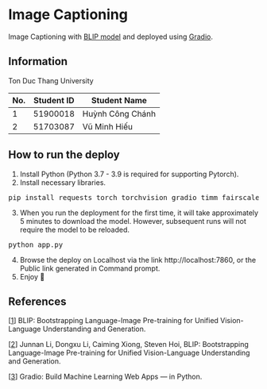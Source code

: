 # Image Captioning
Image Captioning with [BLIP model](https://arxiv.org/abs/2201.12086) and deployed using [Gradio](https://github.com/gradio-app/gradio).

## Information

Ton Duc Thang University

No. | Student ID | Student Name
--- | :---:      | ---
1   | 51900018   | Huỳnh Công Chánh
2   | 51703087   | Vũ Minh Hiếu

## How to run the deploy
1. Install Python (Python 3.7 - 3.9 is required for supporting Pytorch).
2. Install necessary libraries.
<pre>pip install requests torch torchvision gradio timm fairscale transformers</pre>
3. When you run the deployment for the first time, it will take approximately 5 minutes to download the model. 
However, subsequent runs will not require the model to be reloaded.
<pre>python app.py</pre>
4. Browse the deploy on Localhost via the link http://localhost:7860, or the Public link generated in Command prompt.
5. Enjoy 🙂

## References

[[1](https://github.com/salesforce/BLIP)] BLIP: Bootstrapping Language-Image Pre-training for Unified Vision-Language Understanding and Generation.

[[2](https://arxiv.org/abs/2201.12086)] Junnan Li, Dongxu Li, Caiming Xiong, Steven Hoi, BLIP: Bootstrapping Language-Image Pre-training for Unified Vision-Language Understanding and Generation.

[[3](https://github.com/gradio-app/gradio)] Gradio: Build Machine Learning Web Apps — in Python.
